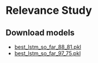 # Relevance Study

## Download models
- [best_lstm_so_far_88_81.pkl](https://drive.google.com/file/d/1HcgAZF9tGTv_6wuQB0NFHYtmB7f0NpU7/view?usp=sharing)
- [best_lstm_so_far_97_75.pkl](...)

